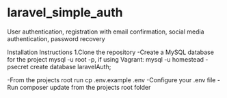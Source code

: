 # laravel_simple_auth
User authentication, registration with email confirmation, social media authentication, password recovery

Installation Instructions
1.Clone the repository
-Create a MySQL database for the project
mysql -u root -p, if using Vagrant: mysql -u homestead -psecret
create database laravelAuth;

-From the projects root run cp .env.example .env
-Configure your .env file
-Run composer update from the projects root folder

